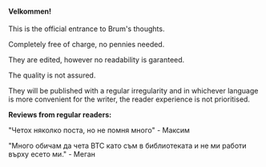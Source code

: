 
#### Velkommen!

This is the official entrance to Brum's thoughts. 

Completely free of charge, no pennies needed. 

They are edited, however no readability is garanteed. 

The quality is not assured. 

They will be published with a regular irregularity and in whichever language is more convenient for the writer, the reader experience is not prioritised. 

**Reviews from regular readers:**

"Четох няколко поста, но не помня много" - Максим

"Много обичам да чета BTC като съм в библиотеката и не ми работи върху есето ми." - Меган




